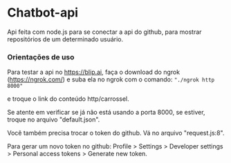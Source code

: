 # Chatbot-api

Api feita com node.js para se conectar a api do github, para mostrar repositórios de um determinado usuário. 

### Orientações de uso

Para testar a api no https://blip.ai, faça o download do ngrok (https://ngrok.com/) e suba ela no ngrok com o comando:
`
"./ngrok http 8000"
`

 e troque o link do conteúdo http/carrossel. 

Se atente em verificar se já não está usando a porta 8000, se estiver, troque no arquivo "default.json".

Você também precisa trocar o token do github. Vá no arquivo "request.js:8".

Para gerar um novo token no github: Profile > Settings > Developer settings > Personal access tokens > Generate new token.

